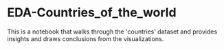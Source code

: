# EDA-Countries_of_the_world
This is a notebook that walks through the 'countries' dataset and provides insights and draws conclusions from the visualizations.
